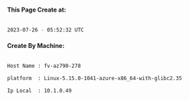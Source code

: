 
   
#### This Page Create at:

```bash

2023-07-26 - 05:52:32 UTC

```

#### Create By Machine:

```bash

Host Name : fv-az790-278

platform  : Linux-5.15.0-1041-azure-x86_64-with-glibc2.35

Ip Local  : 10.1.0.49

```

